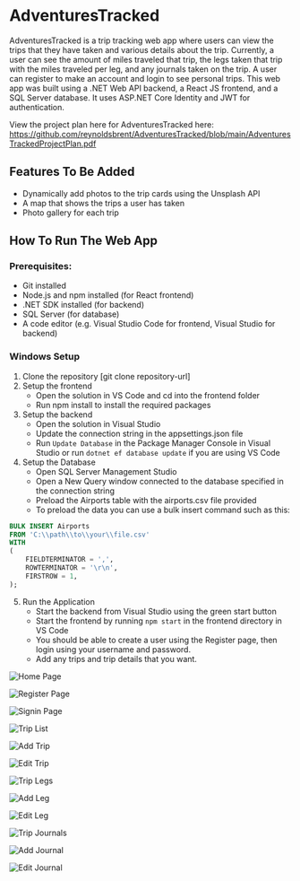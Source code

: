 # AdventuresTracked
AdventuresTracked is a trip tracking web app where users can view the trips that they have taken and various details about the trip. Currently, a user can see the amount of miles traveled that trip, the legs taken that trip with the miles traveled per leg, and any journals taken on the trip. A user can register to make an account and login to see personal trips. This web app was built using a .NET Web API backend, a React JS frontend, and a SQL Server database. It uses ASP.NET Core Identity and JWT for authentication. 

View the project plan here for AdventuresTracked here: https://github.com/reynoldsbrent/AdventuresTracked/blob/main/AdventuresTrackedProjectPlan.pdf

## Features To Be Added
- Dynamically add photos to the trip cards using the Unsplash API
- A map that shows the trips a user has taken
- Photo gallery for each trip
## How To Run The Web App
### Prerequisites:
- Git installed
- Node.js and npm installed (for React frontend)
- .NET SDK installed (for backend)
- SQL Server (for database)
- A code editor (e.g. Visual Studio Code for frontend, Visual Studio for backend)
### Windows Setup
1. Clone the repository [git clone repository-url]
2. Setup the frontend
    - Open the solution in VS Code and cd into the frontend folder
    - Run npm install to install the required packages
3. Setup the backend
    - Open the solution in Visual Studio
    - Update the connection string in the appsettings.json file
    - Run `Update Database` in the Package Manager Console in Visual Studio or run `dotnet ef database update` if you are using VS Code
4. Setup the Database
    - Open SQL Server Management Studio
    - Open a New Query window connected to the database specified in the connection string
    - Preload the Airports table with the airports.csv file provided
    - To preload the data you can use a bulk insert command such as this:
```sql
BULK INSERT Airports
FROM 'C:\\path\\to\\your\\file.csv'
WITH
(
    FIELDTERMINATOR = ',',  
    ROWTERMINATOR = '\r\n',
    FIRSTROW = 1,
);
```
5. Run the Application
    - Start the backend from Visual Studio using the green start button
    - Start the frontend by running `npm start` in the frontend directory in VS Code
    - You should be able to create a user using the Register page, then login using your username and password.
    - Add any trips and trip details that you want.


![Home Page](https://github.com/reynoldsbrent/AdventuresTracked/blob/main/Photos/HomePage.png?raw=true)

![Register Page](https://github.com/reynoldsbrent/AdventuresTracked/blob/main/Photos/RegisterPage.png?raw=true)

![Signin Page](https://github.com/reynoldsbrent/AdventuresTracked/blob/main/Photos/SigninPage.png?raw=true)


![Trip List](https://github.com/reynoldsbrent/AdventuresTracked/blob/main/Photos/YourTrips.png?raw=true)

![Add Trip](https://github.com/reynoldsbrent/AdventuresTracked/blob/main/Photos/AddNewTrip.png?raw=true)

![Edit Trip](https://github.com/reynoldsbrent/AdventuresTracked/blob/main/Photos/EditTrip.png?raw=true)

![Trip Legs](https://github.com/reynoldsbrent/AdventuresTracked/blob/main/Photos/TripLegs.png?raw=true)

![Add Leg](https://github.com/reynoldsbrent/AdventuresTracked/blob/main/Photos/AddLeg.png?raw=true)

![Edit Leg](https://github.com/reynoldsbrent/AdventuresTracked/blob/main/Photos/EditLeg.png?raw=true)

![Trip Journals](https://github.com/reynoldsbrent/AdventuresTracked/blob/main/Photos/TripJournals.png?raw=true)

![Add Journal](https://github.com/reynoldsbrent/AdventuresTracked/blob/main/Photos/AddJournal.png?raw=true)

![Edit Journal](https://github.com/reynoldsbrent/AdventuresTracked/blob/main/Photos/EditJournal.png?raw=true)